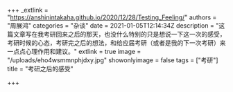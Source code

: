 +++
_extlink = "https://anshinintakaha.github.io/2020/12/28/Testing_Feeling/"
authors = "周展鸿"
categories = "杂谈"
date = 2021-01-05T12:14:34Z
description = "这篇文章写在我考研回来之后的那天，也没什么特别的只是想说一下这一次的感受，考研时候的心态，考研完之后的想法，和给应届考研（或者是我的下一次考研）来一点点心理作用和建议。"
extlink = true
image = "/uploads/eho4wsmmnphjdxy.jpg"
showonlyimage = false
tags = ["考研"]
title = "考研之后的感受"

+++
